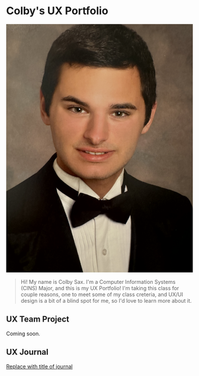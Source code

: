 # Colby's UX Portfolio

![image](assets/IMG_1792.jpeg)

> Hi! My name is Colby Sax. I'm a Computer Information Systems (CINS) Major, and this is my UX Portfolio! I'm taking this class for couple reasons, one to meet some of my class creteria, and UX/UI design is a bit of a blind spot for me, so I'd love to learn more about it.


## UX Team Project

Coming soon.

## UX Journal

[Replace with title of journal](j01/)

